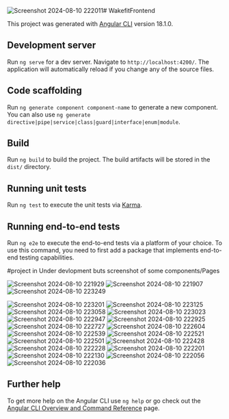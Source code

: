 ![Screenshot 2024-08-10 222011](https://github.com/user-attachments/assets/b65ab6e7-6a3e-4ba7-8f15-fc622880d21a)# WakefitFrontend

This project was generated with [Angular CLI](https://github.com/angular/angular-cli) version 18.1.0.

## Development server

Run `ng serve` for a dev server. Navigate to `http://localhost:4200/`. The application will automatically reload if you change any of the source files.

## Code scaffolding

Run `ng generate component component-name` to generate a new component. You can also use `ng generate directive|pipe|service|class|guard|interface|enum|module`.

## Build

Run `ng build` to build the project. The build artifacts will be stored in the `dist/` directory.

## Running unit tests

Run `ng test` to execute the unit tests via [Karma](https://karma-runner.github.io).

## Running end-to-end tests

Run `ng e2e` to execute the end-to-end tests via a platform of your choice. To use this command, you need to first add a package that implements end-to-end testing capabilities.


#project in  Under devlopment buts screenshot  of some components/Pages    

![Screenshot 2024-08-10 221929](https://github.com/user-attachments/assets/e7c19bd5-b15f-48ef-a955-10e7f9513677)
![Screenshot 2024-08-10 221907](https://github.com/user-attachments/assets/0e1d6a6a-3236-4017-b2a2-7d190217f051)
![Screenshot 2024-08-10 223249](https://github.com/user-attachments/assets/e7ef9fa1-c6df-4a35-94be-d1e7dafa3405)

![Screenshot 2024-08-10 223201](https://github.com/user-attachments/assets/d871d30c-7443-4340-bdb7-2e7ac5326565)
![Screenshot 2024-08-10 223125](https://github.com/user-attachments/assets/9c93bea7-de7b-4f48-bedf-6ac75754be33)
![Screenshot 2024-08-10 223058](https://github.com/user-attachments/assets/c1145a0b-8745-4630-8a2a-2b7effa48157)
![Screenshot 2024-08-10 223023](https://github.com/user-attachments/assets/7ff8c8d2-26dc-4cea-864b-9ccded0badbc)
![Screenshot 2024-08-10 222947](https://github.com/user-attachments/assets/7c41fa76-b9c3-4b64-a899-5e57137fb95e)
![Screenshot 2024-08-10 222925](https://github.com/user-attachments/assets/cec4d157-67f4-42c6-a5d6-793963a34a44)
![Screenshot 2024-08-10 222727](https://github.com/user-attachments/assets/568d3690-d858-4c24-9be9-7b2d631e2a7c)
![Screenshot 2024-08-10 222604](https://github.com/user-attachments/assets/3948c5cf-6e35-4be8-ba06-3547e3617947)
![Screenshot 2024-08-10 222539](https://github.com/user-attachments/assets/61239c52-ea6e-4661-a6f6-2a36ab01be79)
![Screenshot 2024-08-10 222521](https://github.com/user-attachments/assets/58879dbe-7138-4b6d-a3d2-304fabf338c7)
![Screenshot 2024-08-10 222501](https://github.com/user-attachments/assets/0e2cdd43-3265-4dc5-8dde-a6a5dc008091)
![Screenshot 2024-08-10 222428](https://github.com/user-attachments/assets/0d69099f-4930-48d0-b5e4-cf9e8f7ade0a)
![Screenshot 2024-08-10 222228](https://github.com/user-attachments/assets/2d11b970-afef-40fe-83dd-bebe386b9b0a)
![Screenshot 2024-08-10 222201](https://github.com/user-attachments/assets/e4b99732-8965-4d5c-bfd8-bd46d36f240a)
![Screenshot 2024-08-10 222130](https://github.com/user-attachments/assets/356c039d-a8ed-446b-ac43-7d29213c1c3d)
![Screenshot 2024-08-10 222056](https://github.com/user-attachments/assets/1fa6f603-ea3f-4977-a74d-72e19bb9effc)
![Screenshot 2024-08-10 222036](https://github.com/user-attachments/assets/601c703e-67d7-4954-b5c2-2c1826258ec9)


## Further help

To get more help on the Angular CLI use `ng help` or go check out the [Angular CLI Overview and Command Reference](https://angular.dev/tools/cli) page.



